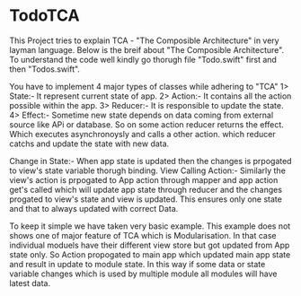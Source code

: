 # TodoTCA

This Project tries to explain TCA - "The Composible Architecture" in very layman language.
Below is the breif about "The Composible Architecture". To understand the code well kindly go thorugh file "Todo.swift" first and then "Todos.swift".


You have to implement 4 major types of classes while adhering to "TCA"
1> State:- It represent current state of app.
2> Action:- It contains all the action possible within the app.
3> Reducer:- It is responsible to update the state.
4> Effect:- Sometime new state depends on data coming from external source like APi or database. So on some action reducer returns the effect. Which executes asynchronoysly and calls a other action. which reducer catchs and update the state with new data.

Change in State:-
When app state is updated then the changes is prpogated to view's state variable  thorugh binding.
View Calling Action:-
Similarly the view's action is prpogated to App action through mapper and app action get's called which will update app state through reducer and the changes progated to view's state and view is updated. This ensures only one state and that to always updated with correct Data.


To keep it simple we have taken very basic example. This example does not shows one of major feature of TCA which is Modularisation. In that case individual moduels have their different view store but got updated from App state only.
So Action propogated to main app which updated main app state and result in update to module state. In this way if some data or state variable changes which is used by multiple module all modules will have latest data. 
